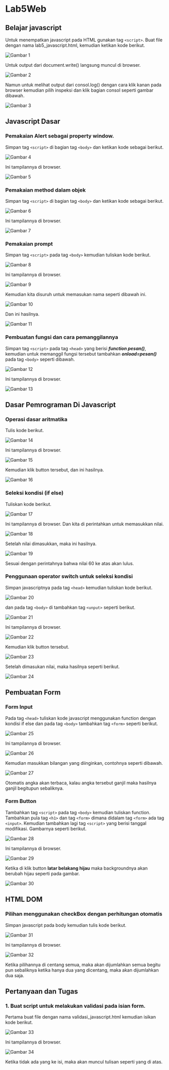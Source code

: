 # Lab5Web
## Belajar javascript
Untuk menempatkan javascript pada HTML gunakan tag `<script>`.
Buat file dengan nama lab5_javascript.html, kemudian ketikan kode berikut.

![Gambar 1](screenshot/ss1a.png)

Untuk output dari document.write() langsung muncul di browser.

![Gambar 2](screenshot/ss1b.png)

Namun untuk melihat output dari consol.log() dengan cara klik kanan pada browser kemudian pilih inspeksi dan klik bagian consol seperti gambar dibawah.

![Gambar 3](screenshot/ss1c.png)

## Javascript Dasar

### Pemakaian Alert sebagai property window.

Simpan tag `<script>` di bagian tag `<body>` dan ketikan kode sebagai berikut.

![Gambar 4](screenshot/ss2a.png)

Ini tampilannya di browser.

![Gambar 5](screenshot/ss2b.png)

### Pemakaian method dalam objek

Simpan tag `<script>` di bagian tag `<body>` dan ketikan kode sebagai berikut.

![Gambar 6](screenshot/ss3a.png)

Ini tampilannya di browser.

![Gambar 7](screenshot/ss3b.png)

### Pemakaian prompt

Simpan tag `<script>` pada tag `<body>` kemudian tuliskan kode berikut.

![Gambar 8](screenshot/ss4a.png)

Ini tampilannya di browser.

![Gambar 9](screenshot/ss4b.png)

Kemudian kita disuruh untuk memasukan nama seperti dibawah ini.

![Gambar 10](screenshot/ss4c.png)

Dan ini hasilnya.

![Gambar 11](screenshot/ss4d.png)

### Pembuatan fungsi dan cara pemanggilannya

Simpan tag `<script>` pada tag `<head>` yang berisi ***function pesan()***, kemudian untuk memanggil fungsi tersebut tambahkan ***onload=pesan()*** pada tag `<body>` seperti dibawah.

![Gambar 12](screenshot/ss5a.png)

Ini tampilannya di browser.

![Gambar 13](screenshot/ss5b.png)

## Dasar Pemrograman Di Javascript
### Operasi dasar aritmatika

Tulis kode berikut.

![Gambar 14](screenshot/ss6a.png)

Ini tampilannya di browser.

![Gambar 15](screenshot/ss6b.png)

Kemudian klik button tersebut, dan ini hasilnya.

![Gambar 16](screenshot/ss6c.png)

### Seleksi kondisi (if else)

Tuliskan kode berikut.

![Gambar 17](screenshot/ss7a.png)

Ini tampilannya di browser. Dan kita di perintahkan untuk memasukkan nilai.

![Gambar 18](screenshot/ss7b.png)

Setelah nilai dimasukkan, maka ini hasilnya.

![Gambar 19](screenshot/ss7c.png)

Sesuai dengan perintahnya bahwa nilai 60 ke atas akan lulus.

### Penggunaan operator switch untuk seleksi kondisi

Simpan javascriptnya pada tag `<head>` kemudian tuliskan kode berikut.

![Gambar 20](screenshot/ss8a.png)

dan pada tag `<body>` di tambahkan tag `<unput>` seperti berikut.

![Gambar 21](screenshot/ss8b.png)

Ini tampilannya di browser.

![Gambar 22](screenshot/ss8c.png)

Kemudian klik button tersebut.

![Gambar 23](screenshot/ss8d.png)

Setelah dimasukan nilai, maka hasilnya seperti berikut.

![Gambar 24](screenshot/ss8e.png)

## Pembuatan Form
### Form Input

Pada tag `<head>` tuliskan kode javascript menggunakan function dengan kondisi if else dan pada tag `<body>` tambahkan tag `<form>` seperti berikut.

![Gambar 25](screenshot/ss9a.png)

Ini tampilannya di browser.

![Gambar 26](screenshot/ss9b.png)

Kemudian masukkan bilangan yang diinginkan, contohnya seperti dibawah.

![Gambar 27](screenshot/ss9c.png)

Otomatis angka akan terbaca, kalau angka tersebut ganjil maka hasilnya ganjil begitupun sebaliknya.

### Form Button

Tambahkan tag `<script>` pada tag `<body>` kemudian tuliskan function. Tambahkan pula tag `<h1>` dan tag `<form>` dimana didalam tag `<form>` ada tag `<input>`. Kemudian tambahkan lagi tag `<script>` yang berisi tanggal modifikasi. Gambarnya seperti berikut.

![Gambar 28](screenshot/ss10a.png)

Ini tampilannya di browser.

![Gambar 29](screenshot/ss10b.png)

Ketika di klik button **latar belakang hijau** maka backgroundnya akan berubah hijau seperti pada gambar.

![Gambar 30](screenshot/ss10c.png)

## HTML DOM
### Pilihan menggunakan checkBox dengan perhitungan otomatis

Simpan javascript pada body kemudian tulis kode berikut.

![Gambar 31](screenshot/ss11a.png)

Ini tampilannya di browser.

![Gambar 32](screenshot/ss11b.png)

Ketika pilihannya di centang semua, maka akan dijumlahkan semua begitu pun sebaliknya ketika hanya dua yang dicentang, maka akan dijumlahkan dua saja.

## Pertanyaan dan Tugas
### 1. Buat script untuk melakukan validasi pada isian form.

Pertama buat file dengan nama validasi_javascript.html kemudian isikan kode berikut.

![Gambar 33](screenshot/ss12a.png)

Ini tampilannya di browser.

![Gambar 34](screenshot/ss12b.png)

Ketika tidak ada yang ke isi, maka akan muncul tulisan seperti yang di atas.
